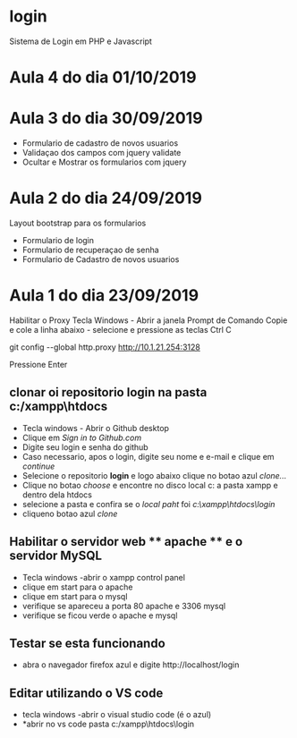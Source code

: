 # login
Sistema de Login em PHP e Javascript

# Aula 4 do dia 01/10/2019

# Aula 3 do dia 30/09/2019
- Formulario de cadastro de novos usuarios
- Validaçao dos campos com jquery validate
- Ocultar e Mostrar os formularios com jquery


# Aula 2 do dia 24/09/2019
Layout bootstrap para os formularios
 - Formulario de login 
 - Formulario de recuperaçao de senha
 - Formulario de Cadastro de novos usuarios 

# Aula 1 do dia 23/09/2019
Habilitar o Proxy
Tecla Windows - Abrir a janela Prompt de Comando
Copie e cole a linha abaixo - selecione e pressione as teclas Ctrl C

git config --global http.proxy http://10.1.21.254:3128

Pressione Enter

## clonar oi repositorio **login** na pasta **c:/xampp\htdocs**

- Tecla windows - Abrir o Github desktop 
- Clique em *Sign in to Github.com*
- Digite seu login e senha do github
- Caso necessario, apos o login, digite seu nome e e-mail e clique em *continue*
- Selecione o repositorio **login** e logo abaixo clique no botao azul *clone...*
- Clique no botao *choose* e encontre no disco local c: a pasta xampp e dentro dela htdocs
- selecione a pasta e confira se o *local paht* foi *c:\xampp\htdocs\login*
- cliqueno botao azul *clone*

## Habilitar o servidor web ** apache ** e o servidor **MySQL**

- Tecla windows -abrir o xampp control panel
- clique em start para o apache
- clique em start para o mysql
- verifique se apareceu a porta 80 apache e 3306 mysql
- verifique se ficou verde o apache e mysql

## Testar se esta funcionando 

- abra o navegador firefox azul  e digite http://localhost/login

## Editar utilizando o VS code 

- tecla windows -abrir o visual studio code (é o azul)
- *abrir no vs code pasta c:/xampp\htdocs\login
